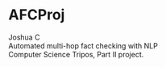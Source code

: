 # AFCProj
Joshua C  
Automated multi-hop fact checking with NLP  
Computer Science Tripos, Part II project.  
